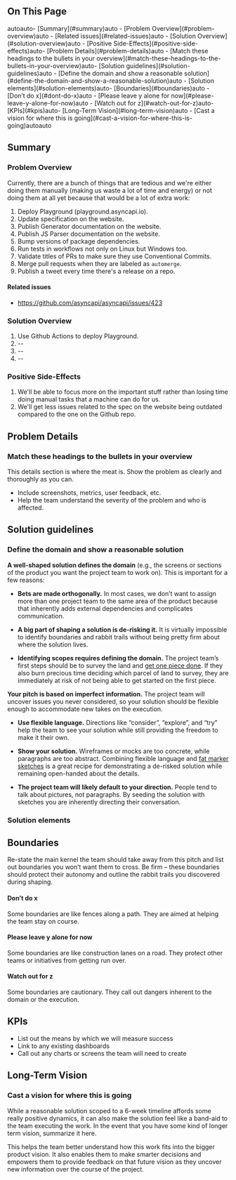 <h2>On This Page</h2>

<!-- TOC depthFrom:2 depthTo:6 updateOnSave:true -->autoauto- [Summary](#summary)auto    - [Problem Overview](#problem-overview)auto        - [Related issues](#related-issues)auto    - [Solution Overview](#solution-overview)auto    - [Positive Side-Effects](#positive-side-effects)auto- [Problem Details](#problem-details)auto    - [Match these headings to the bullets in your overview](#match-these-headings-to-the-bullets-in-your-overview)auto- [Solution guidelines](#solution-guidelines)auto    - [Define the domain and show a reasonable solution](#define-the-domain-and-show-a-reasonable-solution)auto    - [Solution elements](#solution-elements)auto- [Boundaries](#boundaries)auto        - [Don’t do x](#dont-do-x)auto        - [Please leave y alone for now](#please-leave-y-alone-for-now)auto        - [Watch out for z](#watch-out-for-z)auto- [KPIs](#kpis)auto- [Long-Term Vision](#long-term-vision)auto    - [Cast a vision for where this is going](#cast-a-vision-for-where-this-is-going)autoauto<!-- /TOC -->

## Summary

### Problem Overview

Currently, there are a bunch of things that are tedious and we're either doing them manually (making us waste a lot of time and energy) or not doing them at all yet because that would be a lot of extra work:

1. Deploy Playground (playground.asyncapi.io).
1. Update specification on the website.
1. Publish Generator documentation on the website.
1. Publish JS Parser documentation on the website.
1. Bump versions of package dependencies.
1. Run tests in workflows not only on Linux but Windows too.
1. Validate titles of PRs to make sure they use Conventional Commits.
1. Merge pull requests when they are labeled as `automerge`.
1. Publish a tweet every time there's a release on a repo.

#### Related issues

* https://github.com/asyncapi/asyncapi/issues/423

### Solution Overview

1. Use Github Actions to deploy Playground.
1. --
1. --
1. --


### Positive Side-Effects

1. We'll be able to focus more on the important stuff rather than losing time doing manual tasks that a machine can do for us.
1. We'll get less issues related to the spec on the website being outdated compared to the one on the Github repo.

## Problem Details

### Match these headings to the bullets in your overview

This details section is where the meat is. Show the problem as clearly and thoroughly as you can.
 
* Include screenshots, metrics, user feedback, etc.
* Help the team understand the severity of the problem and who is affected.


## Solution guidelines

### Define the domain and show a reasonable solution

**A well-shaped solution defines the domain** (e.g., the screens or sections of the product you want the project team to work on). This is important for a few reasons:

* **Bets are made orthogonally.** In most cases, we don’t want to assign more than one project team to the same area of the product because that inherently adds external dependencies and complicates communication.

* **A big part of shaping a solution is de-risking it.** It is virtually impossible to identify boundaries and rabbit trails without being pretty firm about where the solution lives.

* **Identifying scopes requires defining the domain.** The project team’s first steps should be to survey the land and [get one piece done](https://basecamp.com/shapeup/3.2-chapter-10). If they also burn precious time deciding which parcel of land to survey, they are immediately at risk of not being able to get started on the first piece.
 
**Your pitch is based on imperfect information.** The project team will uncover issues you never considered, so your solution should be flexible enough to accommodate new takes on the execution.
 
* **Use flexible language.** Directions like “consider”, “explore”, and “try” help the team to see your solution while still providing the freedom to make it their own.

* **Show your solution.** Wireframes or mocks are too concrete, while paragraphs are too abstract. Combining flexible language and [fat marker sketches](https://basecamp.com/shapeup/1.1-chapter-02#case-study-the-dot-grid-calendar) is a great recipe for demonstrating a de-risked solution while remaining open-handed about the details.

* **The project team will likely default to your direction.** People tend to talk about pictures, not paragraphs. By seeding the solution with sketches you are inherently directing their conversation.

### Solution elements

## Boundaries

Re-state the main kernel the team should take away from this pitch and list out boundaries you won’t want them to cross. Be firm – these boundaries should protect their autonomy and outline the rabbit trails you discovered during shaping.

#### Don’t do x
Some boundaries are like fences along a path. They are aimed at helping the team stay on course.

#### Please leave y alone for now
Some boundaries are like construction lanes on a road. They protect other teams or initiatives from getting run over.

#### Watch out for z
Some boundaries are cautionary. They call out dangers inherent to the domain or the execution.

## KPIs

* List out the means by which we will measure success
* Link to any existing dashboards
* Call out any charts or screens the team will need to create


## Long-Term Vision

### Cast a vision for where this is going

While a reasonable solution scoped to a 6-week timeline affords some really positive dynamics, it can also make the solution feel like a band-aid to the team executing the work. In the event that you have some kind of longer term vision, summarize it here.
 
This helps the team better understand how this work fits into the bigger product vision. It also enables them to make smarter decisions and empowers them to provide feedback on that future vision as they uncover new information over the course of the project.
